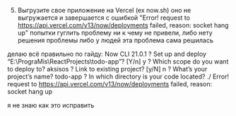 5. Выгрузите свое приложение на Vercel (ex now.sh)
   оно не выгружается и завершается с ошибкой "Error! request to https://api.vercel.com/v13/now/deployments failed, reason: socket hang up"
   попытки гуглить проблему ни к чему не привели, либо нету решения проблемы либо у людей эта проблема сама решилась

делаю всё правильно по гайду:
Now CLI 21.0.1
? Set up and deploy “E:\PrograMis\ReactProjects\todo-app”? [Y/n] y
? Which scope do you want to deploy to? aksisos
? Link to existing project? [y/N] n
? What’s your project’s name? todo-app
? In which directory is your code located? ./
Error! request to https://api.vercel.com/v13/now/deployments failed, reason: socket hang up

я не знаю как это исправить
